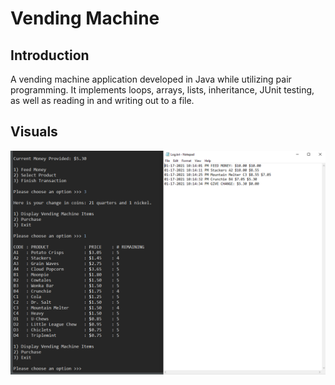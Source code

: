 # Vending Machine

## Introduction
A vending machine application developed in Java while utilizing pair programming. It implements loops, arrays, lists, inheritance, JUnit testing, as well as reading in and writing out to a file.
## Visuals
![screenshot](vendingmachine.jpg "Vending Machine")